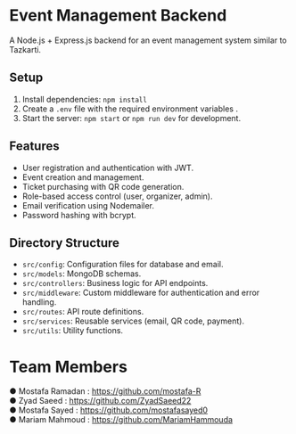 # Event Management Backend

A Node.js + Express.js backend for an event management system similar to Tazkarti.

## Setup

1. Install dependencies: `npm install`
2. Create a `.env` file with the required environment variables .
3. Start the server: `npm start` or `npm run dev` for development.

## Features

- User registration and authentication with JWT.
- Event creation and management.
- Ticket purchasing with QR code generation.
- Role-based access control (user, organizer, admin).
- Email verification using Nodemailer.
- Password hashing with bcrypt.

## Directory Structure

- `src/config`: Configuration files for database and email.
- `src/models`: MongoDB schemas.
- `src/controllers`: Business logic for API endpoints.
- `src/middleware`: Custom middleware for authentication and error handling.
- `src/routes`: API route definitions.
- `src/services`: Reusable services (email, QR code, payment).
- `src/utils`: Utility functions.

# Team Members

● Mostafa Ramadan : https://github.com/mostafa-R                                                                                                
● Zyad Saeed      : https://github.com/ZyadSaeed22                                                                                             
● Mostafa Sayed   : https://github.com/mostafasayed0                                                                                            
● Mariam Mahmoud  : https://github.com/MariamHammouda                                                                                           
